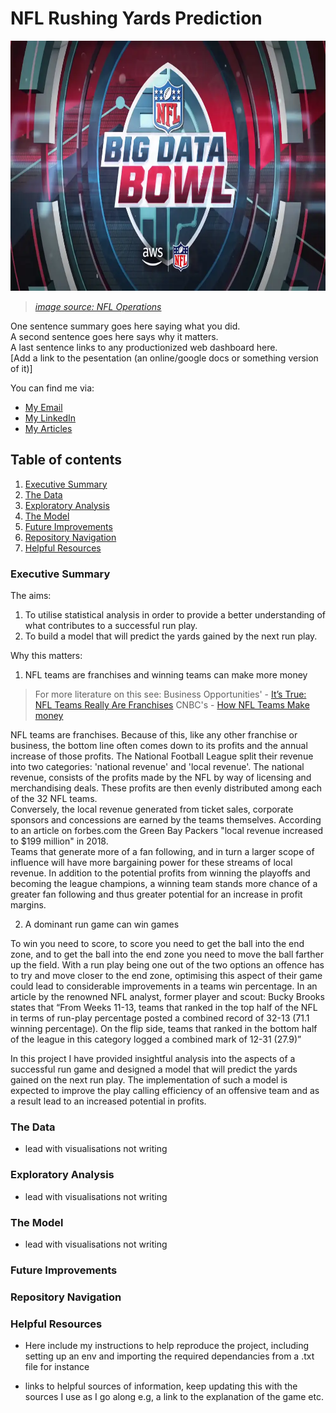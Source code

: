 # NFL Rushing Yards Prediction
<p align="center">
<img height=400 width=800 src="references/images/data_bowl_title.webp">
</p>

> [*image source: NFL Operations*](https://operations.nfl.com/the-game/big-data-bowl/)


One sentence summary goes here saying what you did.  <br>
A second sentence goes here says why it matters.  <br>
A last sentence links to any productionized web dashboard here.  <br>
[Add a link to the pesentation (an online/google docs or something version of it)]


You can find me via: 
- [My Email](Louisbademosi@gamil.com)
- [My LinkedIn](https://www.linkedin.com/in/louis-bademosi-1bb964195/)
- [My Articles](https://medium.com/@louisbademosi_20360)


## Table of contents
1. [Executive Summary](#exec_summary)
2. [The Data](#the_data)
3. [Exploratory Analysis](#explore_analysis)
4. [The Model](#model)
5. [Future Improvements](#future_improv)
6. [Repository Navigation](#repo_nav)
7. [Helpful Resources](#help_resource)


<a name="exec_summary"></a>
### Executive Summary

The aims:
1. To utilise statistical analysis in order to provide a better understanding of what contributes to a successful run play.
2. To build a model that will predict the yards gained by the next run play.

Why this matters:
1. NFL teams are franchises and winning teams can make more money
 
> For more literature on this see:
Business Opportunities' - [It’s True: NFL Teams Really Are Franchises](https://www.business-opportunities.biz/2013/10/20/nfl-teams-are-franchises-too/)
CNBC's  - [How NFL Teams Make money](https://www.cnbc.com/2018/10/05/nfl-owners-teams-football.html)

NFL teams are franchises. Because of this, like any other franchise or business, the bottom line often comes down to its profits and the annual increase of those profits. The National Football League split their revenue into two categories: 'national revenue' and 'local revenue'. The national revenue, consists of the profits made by the NFL by way of licensing and merchandising deals. These profits are then evenly distributed among each of the 32 NFL teams. <br>
Conversely, the local revenue generated from ticket sales, corporate sponsors and concessions are earned by the teams themselves. According to an article on forbes.com the Green Bay Packers "local revenue increased to $199 million" in 2018. <br>
Teams that generate more of a fan following, and in turn a larger scope of influence will have more bargaining power for these streams of local revenue. In addition to the potential profits from winning the playoffs and becoming the league champions, a winning team stands more chance of a greater fan following and thus greater potential for an increase in profit margins.

2. A dominant run game can win games

To win you need to score, to score you need to get the ball into the end zone, and to get the ball into the end zone you need to move the ball farther up the field. With a run play being one out of the two options an offence has to try and move closer to the end zone, optimising this aspect of their game could lead to considerable improvements in a teams win percentage. In an article by the renowned NFL analyst, former player and scout: Bucky Brooks states that “From Weeks 11-13, teams that ranked in the top half of the NFL in terms of run-play percentage posted a combined record of 32-13 (71.1 winning percentage). On the flip side, teams that ranked in the bottom half of the league in this category logged a combined mark of 12-31 (27.9)” <br>

In this project I have provided insightful analysis into the aspects of a successful run game and designed a model that will predict the yards gained on the next run play. The implementation of such a model is expected to improve the play calling efficiency of an offensive team and as a result lead to an increased potential in profits. 





<a name="the_data"></a>
### The Data
-  lead with visualisations not writing



<a name="explore_analysis"></a>
### Exploratory Analysis
-  lead with visualisations not writing



<a name="model"></a>
### The Model
-  lead with visualisations not writing



<a name="future_improv"></a>
### Future Improvements



<a name="repo_nav"></a>
### Repository Navigation



<a name="help_resource"></a>
### Helpful Resources
- Here include my instructions to help reproduce the project, including setting up an env and importing the required dependancies from a .txt file for instance

- links to helpful sources of information, keep updating this with the sources I use as I go along
        e.g, a link to the explanation of the game etc.
            
            
            
            
